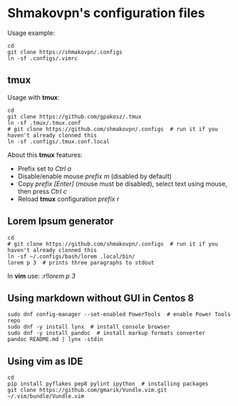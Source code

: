 # Shmakovpn's configuration files


Usage example:
```shell
cd
git clone https://shmakovpn/.configs
ln -sf .configs/.vimrc
```


## tmux
Usage with **tmux**:
```shell
cd
git clone https://github.com/gpakosz/.tmux
ln -sf .tmux/.tmux.conf
# git clone https://github.com/shmakovpn/.configs  # run it if you haven't already clonned this
ln -sf .configs/.tmux.conf.local
```


About this **tmux** features:

- Prefix set to *Ctrl a*
- Disable/enable mouse *prefix m* (disabled by default)
- Copy *prefix [Enter]* (mouse must be disabled), select text using mouse, then press *Ctrl c*
- Reload **tmux** configuration *prefix r*


## Lorem Ipsum generator
```shell
cd
# git clone https://github.com/shmakovpn/.configs  # run it if you haven't already clonned this
ln -sf ~/.configs/bash/lorem .local/bin/
lorem p 3  # prints three paragraphs to stdout
```
In **vim** use: *:r!lorem p 3*


## Using **markdown** without GUI in **Centos 8**

```shell
sudo dnf config-manager --set-enabled PowerTools  # enable Power Tools repo
sudo dnf -y install lynx  # install console browser
sudo dnf -y install pandoc  # install markup formats converter
pandoc README.md | lynx -stdin
```

## Using **vim** as IDE

```shell
cd
pip install pyflakes pep8 pylint ipython  # installing packages
git clone https://github.com/gmarik/Vundle.vim.git ~/.vim/bundle/Vundle.vim
```


